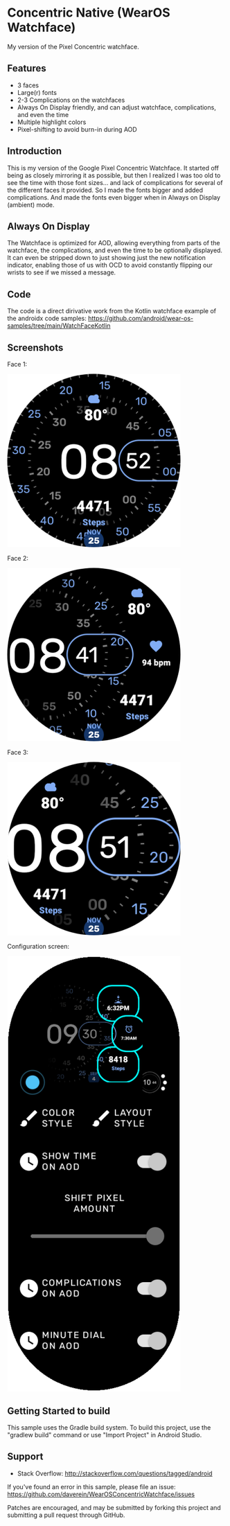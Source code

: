 Concentric Native (WearOS Watchface)
===============================
My version of the Pixel Concentric watchface.

Features
--------
* 3 faces
* Large(r) fonts
* 2-3 Complications on the watchfaces
* Always On Display friendly, and can adjust watchface, complications, and even the time
* Multiple highlight colors
* Pixel-shifting to avoid burn-in during AOD

Introduction
------------
This is my version of the Google Pixel Concentric Watchface.  It started off being as closely mirroring it as possible, but then I realized I was too old to see the time with those font sizes... and lack of complications for several of the different faces it provided.  So I made the fonts bigger and added complications.  And made the fonts even bigger when in Always on Display (ambient) mode.

Always On Display
-----------------
The Watchface is optimized for AOD, allowing everything from parts of the watchface, the complications, and even the time to be optionally displayed.  It can even be stripped down to just showing just the new notification indicator, enabling those of us with OCD to avoid constantly flipping our wrists to see if we missed a message.

Code
----
The code is a direct dirivative work from the Kotlin watchface example of the androidx code samples:
https://github.com/android/wear-os-samples/tree/main/WatchFaceKotlin

Screenshots
-------------

Face 1:

<img src="screenshots/screenshot_full.png" width="400" alt="Concentric Native Watchface"/>

Face 2:

<img src="screenshots/screenshot_half.png" width="400" alt="Concentric Native Config"/>

Face 3:

<img src="screenshots/screenshot_halfzoom.png" width="400" alt="Concentric Native Config"/>

Configuration screen:

<img src="screenshots/config.png" width="400" alt="Concentric Native"/>



Getting Started to build
---------------

This sample uses the Gradle build system. To build this project, use the "gradlew build" command or
use "Import Project" in Android Studio.

Support
-------

- Stack Overflow: http://stackoverflow.com/questions/tagged/android

If you've found an error in this sample, please file an issue:
https://github.com/daverein/WearOSConcentricWatchface/issues

Patches are encouraged, and may be submitted by forking this project and
submitting a pull request through GitHub.
